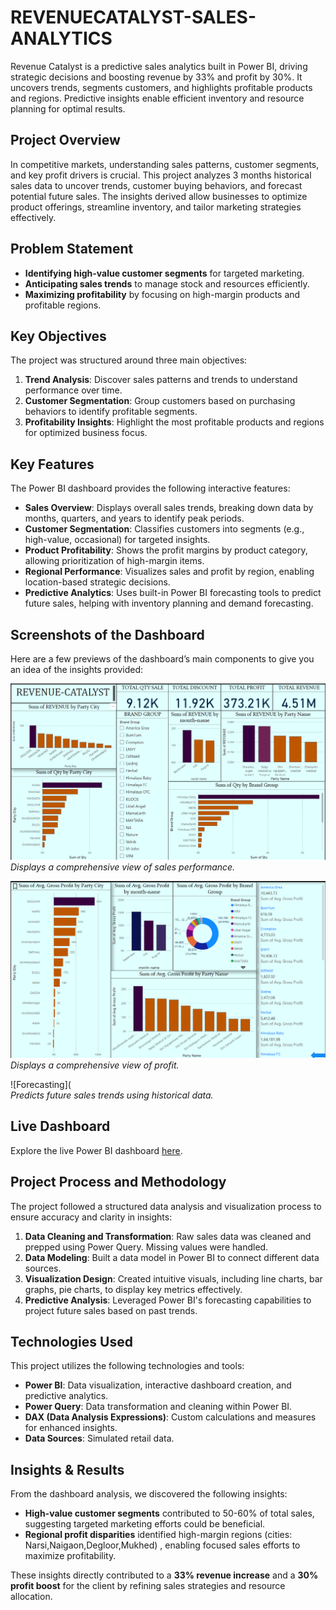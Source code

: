 # REVENUECATALYST-SALES-ANALYTICS
Revenue Catalyst is a predictive sales analytics built in Power BI, driving strategic decisions and boosting revenue by 33% and profit by 30%. It uncovers trends, segments customers, and highlights profitable products and regions. Predictive insights enable efficient inventory and resource planning for optimal results.

## Project Overview

In competitive markets, understanding sales patterns, customer segments, and key profit drivers is crucial. This project analyzes 3 months historical sales data to uncover trends, customer buying behaviors, and forecast potential future sales. The insights derived allow businesses to optimize product offerings, streamline inventory, and tailor marketing strategies effectively.

## Problem Statement 

- **Identifying high-value customer segments** for targeted marketing.
- **Anticipating sales trends** to manage stock and resources efficiently.
- **Maximizing profitability** by focusing on high-margin products and profitable regions.

## Key Objectives
The project was structured around three main objectives:
1. **Trend Analysis**: Discover sales patterns and trends to understand performance over time.
2. **Customer Segmentation**: Group customers based on purchasing behaviors to identify profitable segments.
3. **Profitability Insights**: Highlight the most profitable products and regions for optimized business focus.

## Key Features

The Power BI dashboard provides the following interactive features:
- **Sales Overview**: Displays overall sales trends, breaking down data by months, quarters, and years to identify peak periods.
- **Customer Segmentation**: Classifies customers into segments (e.g., high-value, occasional) for targeted insights.
- **Product Profitability**: Shows the profit margins by product category, allowing prioritization of high-margin items.
- **Regional Performance**: Visualizes sales and profit by region, enabling location-based strategic decisions.
- **Predictive Analytics**: Uses built-in Power BI forecasting tools to predict future sales, helping with inventory planning and demand forecasting.

## Screenshots of the Dashboard

Here are a few previews of the dashboard’s main components to give you an idea of the insights provided:

![Sales Overview](https://github.com/mayureshmakawar/REVENUE-CATALYST-SALES-ANALYTICS/blob/main/Screenshot%202024-11-01%20211225.png)
*Displays a comprehensive view of sales performance.*

![Profit Analysis](https://github.com/mayureshmakawar/REVENUE-CATALYST-SALES-ANALYTICS/blob/main/Screenshot%202024-11-01%20211241.png)
*Displays a comprehensive view of profit.*

![Forecasting](  
*Predicts future sales trends using historical data.*

## Live Dashboard

Explore the live Power BI dashboard [here](https://app.powerbi.com/groups/me/reports/1ccfd463-23e1-4c18-a9ef-8d6090a0c032/b84d6993a5b0d3e3823d?experience=power-bi).

## Project Process and Methodology

The project followed a structured data analysis and visualization process to ensure accuracy and clarity in insights:

1. **Data Cleaning and Transformation**: Raw sales data was cleaned and prepped using Power Query. Missing values were handled.
2. **Data Modeling**: Built a data model in Power BI to connect different data sources.
3. **Visualization Design**: Created intuitive visuals, including line charts, bar graphs, pie charts, to display key metrics effectively.
4. **Predictive Analysis**: Leveraged Power BI's forecasting capabilities to project future sales based on past trends.

## Technologies Used

This project utilizes the following technologies and tools:
- **Power BI**: Data visualization, interactive dashboard creation, and predictive analytics.
- **Power Query**: Data transformation and cleaning within Power BI.
- **DAX (Data Analysis Expressions)**: Custom calculations and measures for enhanced insights.
- **Data Sources**: Simulated retail data.

## Insights & Results

From the dashboard analysis, we discovered the following insights:
- **High-value customer segments** contributed to 50-60% of total sales, suggesting targeted marketing efforts could be beneficial.
- **Regional profit disparities** identified high-margin regions (cities: Narsi,Naigaon,Degloor,Mukhed) , enabling focused sales efforts to maximize profitability.

These insights directly contributed to a **33% revenue increase** and a **30% profit boost** for the client by refining sales strategies and resource allocation.




